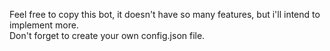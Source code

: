 Feel free to copy this bot, it doesn't have so many features, but i'll intend to implement more.  
Don't forget to create your own config.json file.
